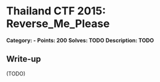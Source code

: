 # Thailand CTF 2015: Reverse_Me_Please

**Category: -**
**Points: 200**
**Solves: TODO**
**Description: TODO**

## Write-up

(TODO)